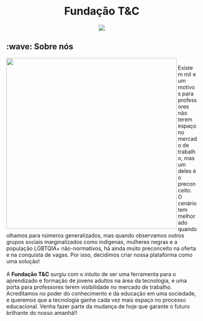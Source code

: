 <h1 align="center"> Fundação T&C </h1>

<p align="center"> 
<img src="https://user-images.githubusercontent.com/106784562/177054326-737bb65b-6cd2-4ebe-b26e-6645443640c3.png" />
</p> 


<div>
  <h2> :wave: Sobre nós</h2>
  <img width="450px" align="left" src="https://user-images.githubusercontent.com/106784562/177055038-26b1017b-ead5-4983-855c-b3ea0d8a8e93.png" />
  <div> 
     <p align="left"><br>Existem mil e um motivos para professores não terem espaço no mercado de trabalho, mas um deles é o preconceito.
O cenário tem melhorado quando olhamos para números generalizados, mas quando observamos outros grupos sociais marginalizados como indígenas, mulheres negras e a população LGBTQIA+ não-normativos, há ainda muito preconceito na oferta e na conquista de vagas. Por isso, decidimos criar nossa plataforma como uma solução!<br>
<br>
     A <b>Fundação T&C</b>  surgiu  com o intuito de ser uma ferramenta para o aprendizado e formação de jovens adultos na área da tecnologia, e uma porta para professores terem visibilidade no mercado de trabalho. Acreditamos no poder do conhecimento e da educação em uma sociedade, e queremos que a tecnologia ganhe cada vez mais espaço no processo educacional. Venha fazer parte da mudança de hoje que garante o futuro brilhante do nosso amanhã!!
	 </p>
  </div>
</div>

